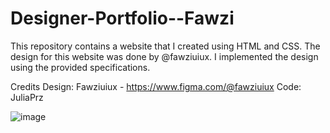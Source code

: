 # Designer-Portfolio--Fawzi
This repository contains a website that I created using HTML and CSS. The design for this website was done by @fawziuiux. I implemented the design using the provided specifications.

Credits
Design: Fawziuiux - https://www.figma.com/@fawziuiux
Code: JuliaPrz

![image](https://github.com/user-attachments/assets/13c36592-8b7f-4ff4-81ac-86727feca282)
